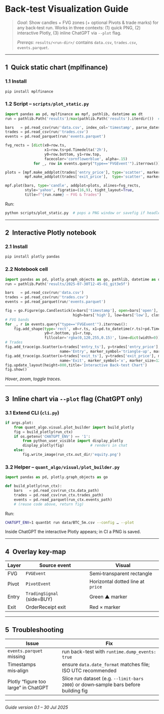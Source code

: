 # Back‑test Visualization Guide

> *Goal*: Show candles + FVG zones (+ optional Pivots & trade marks) for any back‑test run. Works in three contexts: (1) quick PNG, (2) interactive Plotly, (3) inline ChatGPT via `--plot` flag.
>
> *Prereqs*: `results/<run‑dir>/` contains `data.csv`, `trades.csv`, `events.parquet`.

---

## 1  Quick static chart (mplfinance)

### 1.1 Install

```bash
pip install mplfinance
```

### 1.2 Script – `scripts/plot_static.py`

```python
import pandas as pd, mplfinance as mpf, pathlib, datetime as dt
run = pathlib.Path('results')/max(pathlib.Path('results').iterdir())  # latest run dir

bars   = pd.read_csv(run/'data.csv', index_col='timestamp', parse_dates=True)
trades = pd.read_csv(run/'trades.csv')
events = pd.read_parquet(run/'events.parquet')

fvg_rects = [dict(x0=row.ts,
                  x1=row.ts+pd.Timedelta('2h'),
                  y0=row.bottom, y1=row.top,
                  facecolor='cornflowerblue', alpha=.15)
             for _, row in events.query("type=='FVGEvent'").iterrows()]

plots = [mpf.make_addplot(trades['entry_price'], type='scatter', marker='^', color='lime', markersize=70),
         mpf.make_addplot(trades['exit_price'],  type='scatter', marker='x', color='red',  markersize=70)]

mpf.plot(bars, type='candle', addplot=plots, alines=fvg_rects,
         style='yahoo', figratio=(16,9), tight_layout=True,
         title=f"{run.name} – FVG & Trades")
```

Run:

```bash
python scripts/plot_static.py  # pops a PNG window or savefig if headless
```

---

## 2  Interactive Plotly notebook

### 2.1 Install

```bash
pip install plotly pandas
```

### 2.2 Notebook cell

```python
import pandas as pd, plotly.graph_objects as go, pathlib, datetime as dt
run = pathlib.Path('results/2025-07-30T12-45-01_git3e5f')

bars   = pd.read_csv(run/'data.csv')
trades = pd.read_csv(run/'trades.csv')
events = pd.read_parquet(run/'events.parquet')

fig = go.Figure(go.Candlestick(x=bars['timestamp'], open=bars['open'],
                               high=bars['high'], low=bars['low'], close=bars['close']))
# FVG bands
for _, r in events.query("type=='FVGEvent'").iterrows():
    fig.add_shape(type='rect', x0=r.ts, x1=pd.to_datetime(r.ts)+pd.Timedelta('2H'),
                  y0=r.bottom, y1=r.top,
                  fillcolor='rgba(0,120,255,0.15)', line=dict(width=0))
# Trades
fig.add_trace(go.Scatter(x=trades['entry_ts'], y=trades['entry_price'], mode='markers',
                         name='Entry', marker_symbol='triangle-up', marker_size=12, marker_color='lime'))
fig.add_trace(go.Scatter(x=trades['exit_ts'], y=trades['exit_price'], mode='markers',
                         name='Exit', marker_symbol='x', marker_size=12, marker_color='red'))
fig.update_layout(height=800,title='Interactive Back‑test Chart')
fig.show()
```

*Hover*, *zoom*, *toggle traces*.

---

## 3  Inline chart via `--plot` flag (ChatGPT only)

### 3.1 Extend CLI (`cli.py`)

```python
if args.plot:
    from quant_algo.visual.plot_builder import build_plotly
    fig = build_plotly(run_ctx)
    if os.getenv('CHATGPT_ENV') == '1':
        from python_user_visible import display_plotly
        display_plotly(fig)            # renders in chat
    else:
        fig.write_image(run_ctx.out_dir/'equity.png')
```

### 3.2 Helper – `quant_algo/visual/plot_builder.py`

```python
import pandas as pd, plotly.graph_objects as go

def build_plotly(run_ctx):
    bars   = pd.read_csv(run_ctx.data_path)
    trades = pd.read_csv(run_ctx.trades_path)
    events = pd.read_parquet(run_ctx.events_path)
    # (reuse code above, return fig)
```

Run:

```bash
CHATGPT_ENV=1 quantbt run data/BTC_5m.csv --config … --plot
```

Inside ChatGPT the interactive Plotly appears; in CI a PNG is saved.

---

## 4  Overlay key-map

| Layer | Source event               | Visual                            |
| ----- | -------------------------- | --------------------------------- |
| FVG   | `FVGEvent`                 | Semi‑transparent rectangle        |
| Pivot | `PivotEvent`               | Horizontal dotted line at `price` |
| Entry | `TradingSignal` (side=BUY) | Green ▲ marker                    |
| Exit  | OrderReceipt exit          | Red × marker                      |

---

## 5  Troubleshooting

| Issue                                | Fix                                                                                  |
| ------------------------------------ | ------------------------------------------------------------------------------------ |
| `events.parquet` missing             | run back-test with `runtime.dump_events: true`                                       |
| Timestamps mis‑align                 | ensure `data.date_format` matches file; ISO UTC recommended                          |
| Plotly “figure too large” in ChatGPT | Slice run dataset (e.g. `--limit-bars 2000`) or down‑sample bars before building fig |

---

*Guide version 0.1 – 30 Jul 2025*

